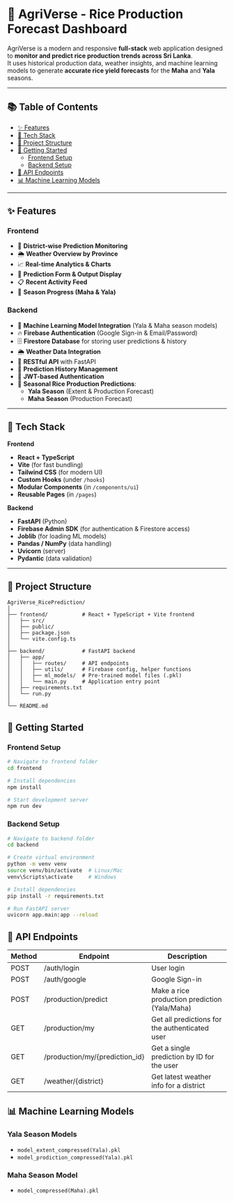 # 🌾 AgriVerse - Rice Production Forecast Dashboard

AgriVerse is a modern and responsive **full-stack** web application designed to **monitor and predict rice production trends across Sri Lanka**.  
It uses historical production data, weather insights, and machine learning models to generate **accurate rice yield forecasts** for the **Maha** and **Yala** seasons.

---

## 📚 Table of Contents

- [✨ Features](#-features)
- [🧩 Tech Stack](#-tech-stack)
- [📂 Project Structure](#-project-structure)
- [🚀 Getting Started](#-getting-started)
  - [Frontend Setup](#frontend-setup)
  - [Backend Setup](#backend-setup)
- [📡 API Endpoints](#-api-endpoints)
- [📊 Machine Learning Models](#-machine-learning-models)

---

## ✨ Features

### Frontend
- 📍 **District-wise Prediction Monitoring**
- 🌦️ **Weather Overview by Province**
- 📈 **Real-time Analytics & Charts**
- 🔮 **Prediction Form & Output Display**
- 📋 **Recent Activity Feed**
- 🌱 **Season Progress (Maha & Yala)**

### Backend
- 🧠 **Machine Learning Model Integration** (Yala & Maha season models)
- 🔥 **Firebase Authentication** (Google Sign-in & Email/Password)
- 🗄️ **Firestore Database** for storing user predictions & history
- 🌦️ **Weather Data Integration**
- 📡 **RESTful API** with FastAPI
- 📂 **Prediction History Management**
- 🔐 **JWT-based Authentication**
- 🌱 **Seasonal Rice Production Predictions**:
  - **Yala Season** (Extent & Production Forecast)
  - **Maha Season** (Production Forecast)


---

## 🧩 Tech Stack

**Frontend**
- **React + TypeScript**
- **Vite** (for fast bundling)
- **Tailwind CSS** (for modern UI)
- **Custom Hooks** (under `/hooks`)
- **Modular Components** (in `/components/ui`)
- **Reusable Pages** (in `/pages`)

**Backend**
- **FastAPI** (Python)
- **Firebase Admin SDK** (for authentication & Firestore access)
- **Joblib** (for loading ML models)
- **Pandas / NumPy** (data handling)
- **Uvicorn** (server)
- **Pydantic** (data validation)

---

## 📂 Project Structure
```plaintext
AgriVerse_RicePrediction/
│
├── frontend/           # React + TypeScript + Vite frontend
│   ├── src/
│   ├── public/
│   ├── package.json
│   └── vite.config.ts
│
├── backend/            # FastAPI backend
│   ├── app/
│   │   ├── routes/     # API endpoints
│   │   ├── utils/      # Firebase config, helper functions
│   │   ├── ml_models/  # Pre-trained model files (.pkl)
│   │   └── main.py     # Application entry point
│   ├── requirements.txt
│   └── run.py
│
└── README.md
```

## 🚀 Getting Started

### Frontend Setup
```bash
# Navigate to frontend folder
cd frontend

# Install dependencies
npm install

# Start development server
npm run dev
```

### Backend Setup
```bash
# Navigate to backend folder
cd backend

# Create virtual environment
python -m venv venv
source venv/bin/activate  # Linux/Mac
venv\Scripts\activate     # Windows

# Install dependencies
pip install -r requirements.txt

# Run FastAPI server
uvicorn app.main:app --reload
```

## 📡 API Endpoints

| Method | Endpoint                        | Description                                      |
|--------|---------------------------------|--------------------------------------------------|
| POST   | /auth/login                     | User login                                       |
| POST   | /auth/google                    | Google Sign-in                                   |
| POST   | /production/predict             | Make a rice production prediction (Yala/Maha)   |
| GET    | /production/my                  | Get all predictions for the authenticated user  |
| GET    | /production/my/{prediction_id}  | Get a single prediction by ID for the user      |
| GET    | /weather/{district}             | Get latest weather info for a district          |

## 📊 Machine Learning Models

### Yala Season Models
- `model_extent_compressed(Yala).pkl`
- `model_prodiction_compressed(Yala).pkl`

### Maha Season Model
- `model_compressed(Maha).pkl`




